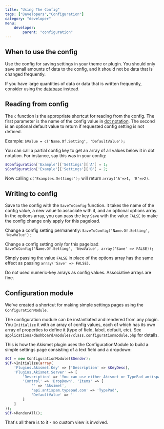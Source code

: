 ```yaml
---
title: "Using The Config"
tags: ["Developers","Configuration"]
category: "developer"
menu:
    developer:
        parent: "configuration"
---
```


## When to use the config

Use the config for saving settings in your theme or plugin. You should only save small amounts of data to the config, and it should not be data that is changed frequently.

If you have large quantities of data or data that is written frequently, consider using the [database](/developer/framework/database) instead.

## Reading from config

The `c` function is the appropriate shortcut for reading from the config. The first parameter is the name of the config value in [dot notation](/developer/configuration). The second is an optional default value to return if requested config setting is not defined.

Example:
`$Value = c('Name.Of.Setting', 'DefaultValue');`

You can call a partial config key to get an array of all values below it in dot notation. For instance, say this was in your config:

```php
$Configuration['Example']['Settings']['A'] = 1;
$Configuration['Example']['Settings']['B'] = 2;
```

Now calling `c('Examples.Settings');` will return `array('A'=>1, 'B'=>2)`.

## Writing to config

Save to the config with the `SaveToConfig` function. It takes the name of the config value, a new value to associate with it, and an optional options array. In the options array, you can pass the key `Save` with the value `FALSE` to make the config change only apply for this pageload.

Change a config setting permanently: `SaveToConfig('Name.Of.Setting', 'NewValue');`

Change a config setting only for this pageload: `SaveToConfig('Name.Of.Setting', 'NewValue', array('Save' => FALSE));`

Simply passing the value `FALSE` in place of the options array has the same effect as passing `array('Save' => FALSE)`.

<aside class="warning">Do not used numeric-key arrays as config values. Associative arrays are fine.</aside>

## Configuration module

We've created a shortcut for making simple settings pages using the `ConfigurationModule`.

The configuration module can be instantiated and rendered from any plugin. You `Initialize` it with an array of config values, each of which has its own array of properties to define it (type of field, label, default, etc). See `applications/dashboard/modules/class.configurationmodule.php` for details.

This is how the Akismet plugin uses the ConfigurationModule to build a simple settings page consisting of a text field and a dropdown:

```php
$Cf = new ConfigurationModule($Sender);
$Cf->Initialize(array(
    'Plugins.Akismet.Key' => ['Description' => $KeyDesc],
    'Plugins.Akismet.Server' => [
        'Description' => 'You can use either Akismet or TypePad antispam.', 
        'Control' => 'DropDown', 'Items' => [
            '' => 'Aksimet', 
            'api.antispam.typepad.com' => 'TypePad', 
            'DefaultValue' => ''
        ]
    ]
));
$Cf->RenderAll();
```

That's all there is to it - no custom view is involved.
